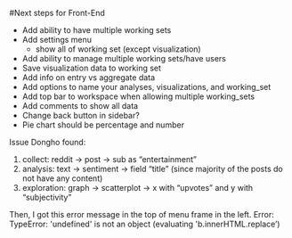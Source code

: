 #Next steps for Front-End
- Add ability to have multiple working sets
- Add settings menu
	+ show all of working set (except visualization)
- Add ability to manage multiple working sets/have users
- Save visualization data to working set
- Add info on entry vs aggregate data
- Add options to name your analyses, visualizations, and working_set
- Add top bar to workspace when allowing multiple working_sets
- Add comments to show all data
- Change back button in sidebar?
- Pie chart should be percentage and number

Issue Dongho found:
1) collect: reddit -> post -> sub as “entertainment”
2) analysis: text -> sentiment -> field “title” (since majority of the posts do not have any content)
3) exploration: graph -> scatterplot -> x with “upvotes” and y with “subjectivity”

Then, I got this error message in the top of menu frame in the left.
Error: TypeError: 'undefined' is not an object (evaluating 'b.innerHTML.replace’)
